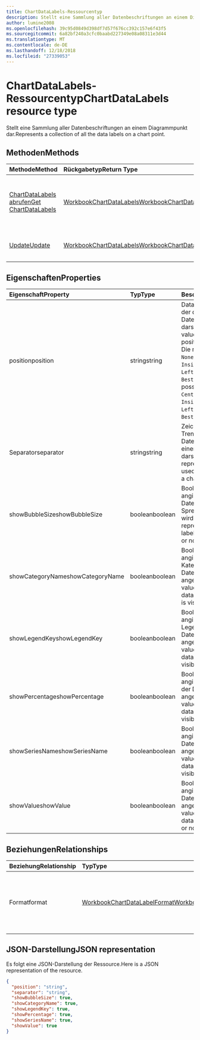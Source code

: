 ```yaml
---
title: ChartDataLabels-Ressourcentyp
description: Stellt eine Sammlung aller Datenbeschriftungen an einem Diagrammpunkt dar.
author: lumine2008
ms.openlocfilehash: 39c95d0849d398df7d57f676cc392c157e6f43f5
ms.sourcegitcommit: 6a82bf240a3cfc0baabd227349e08a08311e3d44
ms.translationtype: MT
ms.contentlocale: de-DE
ms.lasthandoff: 12/18/2018
ms.locfileid: "27339053"
---
```

# <a name="chartdatalabels-resource-type"></a><span data-ttu-id="9d8a5-103">ChartDataLabels-Ressourcentyp</span><span class="sxs-lookup"><span data-stu-id="9d8a5-103">ChartDataLabels resource type</span></span>

<span data-ttu-id="9d8a5-104">Stellt eine Sammlung aller Datenbeschriftungen an einem Diagrammpunkt dar.</span><span class="sxs-lookup"><span data-stu-id="9d8a5-104">Represents a collection of all the data labels on a chart point.</span></span>


## <a name="methods"></a><span data-ttu-id="9d8a5-105">Methoden</span><span class="sxs-lookup"><span data-stu-id="9d8a5-105">Methods</span></span>

| <span data-ttu-id="9d8a5-106">Methode</span><span class="sxs-lookup"><span data-stu-id="9d8a5-106">Method</span></span>           | <span data-ttu-id="9d8a5-107">Rückgabetyp</span><span class="sxs-lookup"><span data-stu-id="9d8a5-107">Return Type</span></span>    |<span data-ttu-id="9d8a5-108">Beschreibung</span><span class="sxs-lookup"><span data-stu-id="9d8a5-108">Description</span></span>|
|:---------------|:--------|:----------|
|[<span data-ttu-id="9d8a5-109">ChartDataLabels abrufen</span><span class="sxs-lookup"><span data-stu-id="9d8a5-109">Get ChartDataLabels</span></span>](../api/chartdatalabels-get.md) | [<span data-ttu-id="9d8a5-110">WorkbookChartDataLabels</span><span class="sxs-lookup"><span data-stu-id="9d8a5-110">WorkbookChartDataLabels</span></span>](chartdatalabels.md) |<span data-ttu-id="9d8a5-111">Dient zum Lesen der Eigenschaften und der Beziehungen des chartDataLabels-Objekts.</span><span class="sxs-lookup"><span data-stu-id="9d8a5-111">Read properties and relationships of chartDataLabels object.</span></span>|
|[<span data-ttu-id="9d8a5-112">Update</span><span class="sxs-lookup"><span data-stu-id="9d8a5-112">Update</span></span>](../api/chartdatalabels-update.md) | [<span data-ttu-id="9d8a5-113">WorkbookChartDataLabels</span><span class="sxs-lookup"><span data-stu-id="9d8a5-113">WorkbookChartDataLabels</span></span>](chartdatalabels.md) |<span data-ttu-id="9d8a5-114">Dient zum Aktualisieren des ChartDataLabels-Objekts.</span><span class="sxs-lookup"><span data-stu-id="9d8a5-114">Update ChartDataLabels object.</span></span> |

## <a name="properties"></a><span data-ttu-id="9d8a5-115">Eigenschaften</span><span class="sxs-lookup"><span data-stu-id="9d8a5-115">Properties</span></span>
| <span data-ttu-id="9d8a5-116">Eigenschaft</span><span class="sxs-lookup"><span data-stu-id="9d8a5-116">Property</span></span>     | <span data-ttu-id="9d8a5-117">Typ</span><span class="sxs-lookup"><span data-stu-id="9d8a5-117">Type</span></span>   |<span data-ttu-id="9d8a5-118">Beschreibung</span><span class="sxs-lookup"><span data-stu-id="9d8a5-118">Description</span></span>|
|:---------------|:--------|:----------|
|<span data-ttu-id="9d8a5-119">position</span><span class="sxs-lookup"><span data-stu-id="9d8a5-119">position</span></span>|<span data-ttu-id="9d8a5-120">string</span><span class="sxs-lookup"><span data-stu-id="9d8a5-120">string</span></span>|<span data-ttu-id="9d8a5-121">DataLabelPosition-Wert, der die Position der Datenbeschriftung darstellt.</span><span class="sxs-lookup"><span data-stu-id="9d8a5-121">DataLabelPosition value that represents the position of the data label.</span></span> <span data-ttu-id="9d8a5-122">Die möglichen Werte sind: `None`, `Center`, `InsideEnd`, `InsideBase`, `OutsideEnd`, `Left`, `Right`, `Top`, `Bottom`, `BestFit`, `Callout`.</span><span class="sxs-lookup"><span data-stu-id="9d8a5-122">The possible values are: `None`, `Center`, `InsideEnd`, `InsideBase`, `OutsideEnd`, `Left`, `Right`, `Top`, `Bottom`, `BestFit`, `Callout`.</span></span>|
|<span data-ttu-id="9d8a5-123">Separator</span><span class="sxs-lookup"><span data-stu-id="9d8a5-123">separator</span></span>|<span data-ttu-id="9d8a5-124">string</span><span class="sxs-lookup"><span data-stu-id="9d8a5-124">string</span></span>|<span data-ttu-id="9d8a5-125">Zeichenfolge, die das Trennzeichen für die Datenbeschriftungen in einem Diagramm darstellt.</span><span class="sxs-lookup"><span data-stu-id="9d8a5-125">String representing the separator used for the data labels on a chart.</span></span>|
|<span data-ttu-id="9d8a5-126">showBubbleSize</span><span class="sxs-lookup"><span data-stu-id="9d8a5-126">showBubbleSize</span></span>|<span data-ttu-id="9d8a5-127">boolean</span><span class="sxs-lookup"><span data-stu-id="9d8a5-127">boolean</span></span>|<span data-ttu-id="9d8a5-128">Boolescher Wert, der angibt, ob die Größe der Datenbeschriftungs-Sprechblase angezeigt wird.</span><span class="sxs-lookup"><span data-stu-id="9d8a5-128">Boolean value representing if the data label bubble size is visible or not.</span></span>|
|<span data-ttu-id="9d8a5-129">showCategoryName</span><span class="sxs-lookup"><span data-stu-id="9d8a5-129">showCategoryName</span></span>|<span data-ttu-id="9d8a5-130">boolean</span><span class="sxs-lookup"><span data-stu-id="9d8a5-130">boolean</span></span>|<span data-ttu-id="9d8a5-131">Boolescher Wert, der angibt, ob der Kategoriename der Datenbeschriftung angezeigt wird.</span><span class="sxs-lookup"><span data-stu-id="9d8a5-131">Boolean value representing if the data label category name is visible or not.</span></span>|
|<span data-ttu-id="9d8a5-132">showLegendKey</span><span class="sxs-lookup"><span data-stu-id="9d8a5-132">showLegendKey</span></span>|<span data-ttu-id="9d8a5-133">boolean</span><span class="sxs-lookup"><span data-stu-id="9d8a5-133">boolean</span></span>|<span data-ttu-id="9d8a5-134">Boolescher Wert, der angibt, ob das Legendensymbol der Datenbeschriftung angezeigt wird.</span><span class="sxs-lookup"><span data-stu-id="9d8a5-134">Boolean value representing if the data label legend key is visible or not.</span></span>|
|<span data-ttu-id="9d8a5-135">showPercentage</span><span class="sxs-lookup"><span data-stu-id="9d8a5-135">showPercentage</span></span>|<span data-ttu-id="9d8a5-136">boolean</span><span class="sxs-lookup"><span data-stu-id="9d8a5-136">boolean</span></span>|<span data-ttu-id="9d8a5-137">Boolescher Wert, der angibt, ob der Prozentsatz der Datenbeschriftung angezeigt wird.</span><span class="sxs-lookup"><span data-stu-id="9d8a5-137">Boolean value representing if the data label percentage is visible or not.</span></span>|
|<span data-ttu-id="9d8a5-138">showSeriesName</span><span class="sxs-lookup"><span data-stu-id="9d8a5-138">showSeriesName</span></span>|<span data-ttu-id="9d8a5-139">boolean</span><span class="sxs-lookup"><span data-stu-id="9d8a5-139">boolean</span></span>|<span data-ttu-id="9d8a5-140">Boolescher Wert, der angibt, ob der Name der Datenbeschriftungsreihe angezeigt wird.</span><span class="sxs-lookup"><span data-stu-id="9d8a5-140">Boolean value representing if the data label series name is visible or not.</span></span>|
|<span data-ttu-id="9d8a5-141">showValue</span><span class="sxs-lookup"><span data-stu-id="9d8a5-141">showValue</span></span>|<span data-ttu-id="9d8a5-142">boolean</span><span class="sxs-lookup"><span data-stu-id="9d8a5-142">boolean</span></span>|<span data-ttu-id="9d8a5-143">Boolescher Wert, der angibt, ob der Datenbeschriftungswert angezeigt wird.</span><span class="sxs-lookup"><span data-stu-id="9d8a5-143">Boolean value representing if the data label value is visible or not.</span></span>|

## <a name="relationships"></a><span data-ttu-id="9d8a5-144">Beziehungen</span><span class="sxs-lookup"><span data-stu-id="9d8a5-144">Relationships</span></span>
| <span data-ttu-id="9d8a5-145">Beziehung</span><span class="sxs-lookup"><span data-stu-id="9d8a5-145">Relationship</span></span> | <span data-ttu-id="9d8a5-146">Typ</span><span class="sxs-lookup"><span data-stu-id="9d8a5-146">Type</span></span>   |<span data-ttu-id="9d8a5-147">Beschreibung</span><span class="sxs-lookup"><span data-stu-id="9d8a5-147">Description</span></span>|
|:---------------|:--------|:----------|
|<span data-ttu-id="9d8a5-148">Format</span><span class="sxs-lookup"><span data-stu-id="9d8a5-148">format</span></span>|[<span data-ttu-id="9d8a5-149">WorkbookChartDataLabelFormat</span><span class="sxs-lookup"><span data-stu-id="9d8a5-149">WorkbookChartDataLabelFormat</span></span>](chartdatalabelformat.md)|<span data-ttu-id="9d8a5-p102">Stellt das Format der Diagrammdatenbeschriftungen dar, einschließlich Füllung und Formatierung der Schriftart. Schreibgeschützt.</span><span class="sxs-lookup"><span data-stu-id="9d8a5-p102">Represents the format of chart data labels, which includes fill and font formatting. Read-only.</span></span>|

## <a name="json-representation"></a><span data-ttu-id="9d8a5-152">JSON-Darstellung</span><span class="sxs-lookup"><span data-stu-id="9d8a5-152">JSON representation</span></span>

<span data-ttu-id="9d8a5-153">Es folgt eine JSON-Darstellung der Ressource.</span><span class="sxs-lookup"><span data-stu-id="9d8a5-153">Here is a JSON representation of the resource.</span></span>

<!--{
  "blockType": "resource",
  "baseType": "microsoft.graph.entity",
  "optionalProperties": [],
  "@odata.type": "microsoft.graph.workbookChartDataLabels"
}-->

```json
{
  "position": "string",
  "separator": "string",
  "showBubbleSize": true,
  "showCategoryName": true,
  "showLegendKey": true,
  "showPercentage": true,
  "showSeriesName": true,
  "showValue": true
}

```

<!-- uuid: 8fcb5dbc-d5aa-4681-8e31-b001d5168d79
2015-10-25 14:57:30 UTC -->
<!-- {
  "type": "#page.annotation",
  "description": "ChartDataLabels resource",
  "keywords": "",
  "section": "documentation",
  "tocPath": ""
}-->